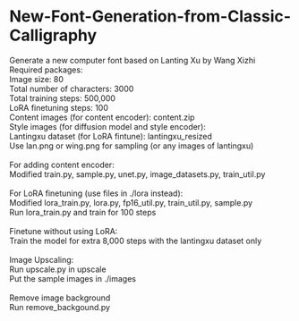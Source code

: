 # New-Font-Generation-from-Classic-Calligraphy
Generate a new computer font based on Lanting Xu by Wang Xizhi <br>
Required packages: <br>
Image size: 80<br>
Total number of characters: 3000<br>
Total training steps: 500,000<br>
LoRA finetuning steps: 100<br>
Content images (for content encoder): content.zip<br>
Style images (for diffusion model and style encoder): <br>
Lantingxu dataset (for LoRA fintune): lantingxu_resized<br>
Use lan.png or wing.png for sampling (or any images of lantingxu)<br>
<br>
For adding content encoder:<br>
Modified train.py, sample.py, unet.py, image_datasets.py, train_util.py <br>
<br>
For LoRA finetuning (use files in ./lora instead):<br>
Modified lora_train.py, lora.py, fp16_util.py, train_util.py, sample.py<br>
Run lora_train.py and train for 100 steps<br>
<br>
Finetune without using LoRA:<br>
Train the model for extra 8,000 steps with the lantingxu dataset only<br>
<br>
Image Upscaling:<br>
Run upscale.py in upscale<br>
Put the sample images in ./images<br>
<br>
Remove image background<br>
Run remove_backgound.py
